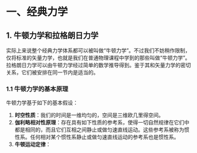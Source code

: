 # 一、经典力学
## 1. 牛顿力学和拉格朗日力学

实际上来说整个经典力学体系都可以被叫做“牛顿力学”。不过我们不妨稍作限制，仅将标准的矢量力学，也就是我们在普通物理课程中学到的那些叫做“牛顿力学”。
拉格朗日力学可以由牛顿力学经过简单的数学推导得到。鉴于其和矢量力学的密切关系，它们被安排在同一节内是适当的。
### 1.1 牛顿力学的基本原理
牛顿力学基于如下的基本假设：
1. **时空性质**：我们的时间是一维均匀的，空间是三维欧几里得空间。
2. **伽利略相对性原理**：存在具有如下性质的参考系，使得一切自然规律在它们中都是相同的，而且它们互相之间静止或做匀速直线运动。这些参考系被称为惯性系。任何相对某个惯性系静止或做匀速直线运动的参考系也是惯性系。
3. **牛顿运动定律**：

